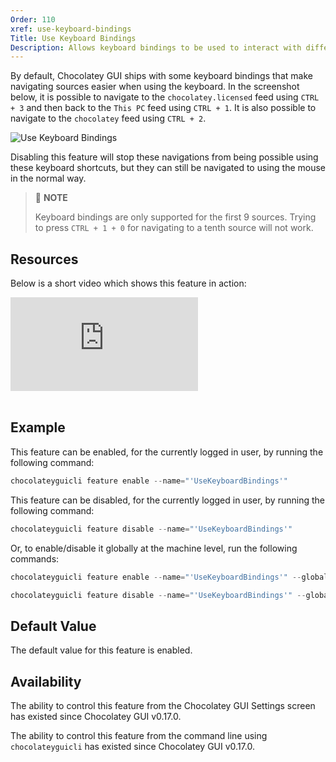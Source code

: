 ```yaml
---
Order: 110
xref: use-keyboard-bindings
Title: Use Keyboard Bindings
Description: Allows keyboard bindings to be used to interact with different areas of the Chocolatey GUI User Interface
---
```


By default, Chocolatey GUI ships with some keyboard bindings that make navigating sources easier when using the
keyboard.  In the screenshot below, it is possible to navigate to the `chocolatey.licensed` feed using `CTRL + 3` and
then back to the `This PC` feed using `CTRL + 1`.  It is also possible to navigate to the `chocolatey` feed using
`CTRL + 2`.

![Use Keyboard Bindings](/assets/images/chocolatey-gui/feature_use_keyboard_bindings.png "Use Keyboard Bindings")

Disabling this feature will stop these navigations from being possible using these keyboard shortcuts, but they can
still be navigated to using the mouse in the normal way.

> :memo: **NOTE**
>
>Keyboard bindings are only supported for the first 9 sources.  Trying to press `CTRL + 1 + 0` for navigating to a tenth source will not work.

## Resources

Below is a short video which shows this feature in action:

<p>
<div class="ratio ratio-16x9">
    <iframe src="https://www.youtube.com/embed/wHVekiX4fS0?list=PL84yg23i9GBjAMY0OfHfn-MH4rviaccuc" frameborder="0" allow="autoplay; encrypted-media" allowfullscreen>
    </iframe>
</div>
<br>
</p>

## Example

This feature can be enabled, for the currently logged in user, by running the following command:

```powershell
chocolateyguicli feature enable --name="'UseKeyboardBindings'"
```

This feature can be disabled, for the currently logged in user, by running the following command:

```powershell
chocolateyguicli feature disable --name="'UseKeyboardBindings'"
```

Or, to enable/disable it globally at the machine level, run the following commands:

```powershell
chocolateyguicli feature enable --name="'UseKeyboardBindings'" --global

chocolateyguicli feature disable --name="'UseKeyboardBindings'" --global
```

## Default Value

The default value for this feature is enabled.

## Availability

The ability to control this feature from the Chocolatey GUI Settings screen has existed since Chocolatey GUI v0.17.0.

The ability to control this feature from the command line using `chocolateyguicli` has existed since Chocolatey GUI
v0.17.0.

